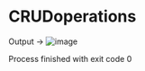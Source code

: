 # CRUDoperations

Output ->
![image](https://github.com/AKHIL3SH-KUMAND1/CRUDoperations/assets/96103942/16958dd8-0133-4e2f-9b4f-49647820e410)





Process finished with exit code 0

